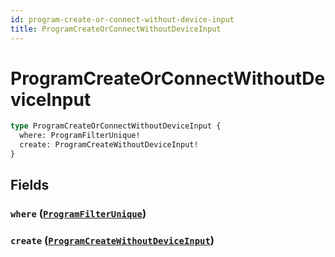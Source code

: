 ```yaml
---
id: program-create-or-connect-without-device-input
title: ProgramCreateOrConnectWithoutDeviceInput
---
```


 # ProgramCreateOrConnectWithoutDeviceInput





```graphql
type ProgramCreateOrConnectWithoutDeviceInput {
  where: ProgramFilterUnique!
  create: ProgramCreateWithoutDeviceInput!
}
```


## Fields

### `where` ([`ProgramFilterUnique`](/inputs/program-filter-unique))




### `create` ([`ProgramCreateWithoutDeviceInput`](/inputs/program-create-without-device-input))






